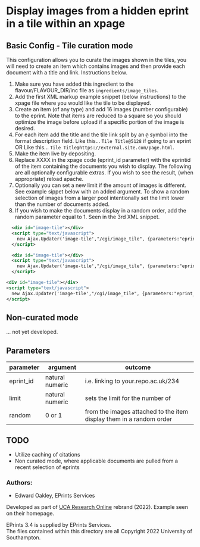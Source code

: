 # Display images from a hidden eprint in a tile within an xpage


## Basic Config - Tile curation mode 
This configuration allows you to curate the images shown in the tiles, you will need to create an item which contains images and then provide each document with a title and link. Instructions below.  


1. Make sure you have added this ingredient to the flavour/FLAVOUR_DIR/inc file as `ingredients/image_tiles`.
2.  Add the first XML markup example snippet (below instructions) to the xpage file where you would like the tile to be displayed. 
3. Create an item (of any type) and add 16 images (number configurable) to the eprint. Note that items are reduced to a square so you should optimize the image before upload if a specific portion of the image is desired.
4. For each item add the title and the tile link split by an `@` symbol into the format description field. Like this... `Tile Title@5128` if going to an eprint OR Like this... `Tile Title@https://external.site.com/page.html`.  
5. Make the item live by depositing.
6. Replace XXXX in the xpage code (eprint_id parameter) with the eprintid of the item containing the documents you wish to display. The following are all optionally configurable extras. If you wish to see the result, (when appropriate) reload apache.
7. Optionally you can set a new limit if the amount of images is different. See example sippet below with an added argument. To show a random selection of images from a larger pool intentionally set the limit lower than the number of documents added.
8. If you wish to make the documents display in a random order, add the random parameter equal to 1. Seen in the 3rd XML snippet. 

```XML
  <div id="image-tile"></div>
  <script type="text/javascript">
    new Ajax.Updater('image-tile',"/cgi/image_tile", {parameters:"eprint_id=XXXX"});
  </script>
```
  
```XML
  <div id="image-tile"></div>
  <script type="text/javascript">
    new Ajax.Updater('image-tile',"/cgi/image_tile", {parameters:"eprint_id=XXXX&amp;limit=X"});
  </script>
```

```XML
<div id="image-tile"></div>
<script type="text/javascript">
  new Ajax.Updater('image-tile',"/cgi/image_tile", {parameters:"eprint_id=7&amp;limit=21&amp;random=1"});
</script>
```


## Non-curated mode 
... not yet developed.  


## Parameters

| parameter | argument | outcome |
| ----------- | ----------- | ----------- |
| eprint_id | natural numeric | i.e. linking to your.repo.ac.uk/234 |
| limit | natural numeric | sets the limit for the number of |
| random | 0 or 1 | from the images attached to the item display them in a random order |


## TODO  
- Utilize caching of citations   
- Non curated mode, where applicable documents are pulled from a recent selection of eprints  



### Authors:
- Edward Oakley, EPrints Services

Developed as part of [UCA Research Online](https://research.uca.ac.uk/) rebrand (2022). Example seen on their homepage. 

EPrints 3.4 is supplied by EPrints Services.  
The files contained within this directory are all Copyright 2022 University of Southampton.  
